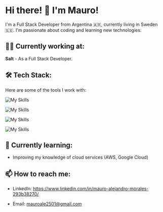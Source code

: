 # Hi there! 👋 I'm Mauro!

I'm a Full Stack Developer from Argentina 🇦🇷, currently living in Sweden 🇸🇪. 
I'm passionate about coding and learning new technologies.

## 👨‍💻 Currently working at:
**Salt** - As a Full Stack Developer.

## 🛠 Tech Stack:
Here are some of the tools I work with:

![My Skills](https://skillicons.dev/icons?i=java,nodejs,maven)

![My Skills](https://skillicons.dev/icons?i=git,js,ts,react,nextjs,html,css,materialui,jest,vite)

![My Skills](https://skillicons.dev/icons?i=docker,postgres,gcp,azure,netlify,vercel)

![My Skills](https://skillicons.dev/icons?i=idea,vscode,postman)


## 🌱 Currently learning:
- Improving my knowledge of cloud services (AWS, Google Cloud)

## 📫 How to reach me: 
- LinkedIn: https://www.linkedin.com/in/mauro-alejandro-morales-293b38270/

- Email: mauroale2501@gmail.com
